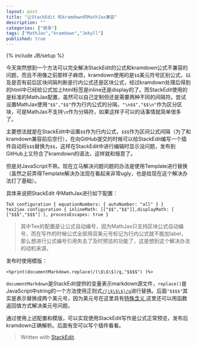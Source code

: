 ```yaml
---
layout: post
title: "让StackEdit 和kramdown的MathJax兼容"
description: ""
categories: ["效率"]
tags: ["MathJax","kramdown","Jekyll"]
published: true
---
```

{% include JB/setup %}

今天突然想到一个方法可以完全解决StackEdit的公式和kramdown公式不兼容的问题，而且不用像之前那样子麻烦，kramdown使用的是`$$`美元符号区别公式，以及是否有前后区块间隔判断是行内公式还是区块公式，经过kramdown处理后得到的html中已经给公式加上html标签是inline还是display的了。而StackEdit使用的是标准的MathJax配置，虽然可以自己定制但还是需要两种不同的间隔符。尝试设置MathJax使用`"$$","$$"`作为行内公式的分隔，`"\n$$","$$\n"`作为区分区块，可是MathJax不支持`\n`作为分隔符，如果这样子可以的话事情就简单很多了。

主要想法就是在StackEdit中设置`$$`作为行内公式，`$$$`作为区间公式间隔（为了和kramdown兼容前后空行），在向GitHub提交的时候可以给StackEdit编写一个插件自动将`$$$`替换为`$$`，这样在StackEdit中进行编辑时显示没问题，发布到GitHub上又符合了kramdown的语法，这样就和惬意了。

但是对JavaScript不熟，现在立马解决问题问题的办法是使用Template进行替换（虽然之前弄得Template解决办法现在看起来非常ugly，也是给现在这个解决办法打了基础）。

具体来说把StackEdit 中MathJax进行如下配置：

    TeX configuration { equationNumbers: { autoNumber: "all" } }
    tex2jax configuration { inlineMath: [["$$","$$"]],displayMath: [ ["$$$","$$$"] ], processEscapes: true }

> 其中Tex的配置是让公式自动编号，因为MathJax只支持区块公式自动编号，而在写作的时候公式全部用双美元号标记为行内公式就不能加label，那么想进行公式编号引用失去了及时预览的功能了，这是想到这个解决办法的动机来源。

发布时使用模版：

    <%print(documentMarkdown.replace(/(\$\$\$)/g,"$$$$") )%> 
    
`documentMarkdown`是StackEdit提供的变量表示markdown源文件，`replace()`是JavaScript中string的一个方法使用正则式[`/(\$\$\$)/g`][1]进行替换。后面`"$$$$"`其实是表示替换成两个美元号，因为美元号在这里具有[特殊含义][2],这里还可以用函数返回值方式解决美元号问题。

通过使用上述配置和模版，可以实现使用StackEdit写作是公式正常预览，发布后kramdown正确解析。后面有空可以写个插件看看。

> Written with [StackEdit](https://stackedit.io/).


  [1]: http://www.w3school.com.cn/jsref/jsref_obj_regexp.asp
  [2]: http://www.w3school.com.cn/jsref/jsref_replace.asp